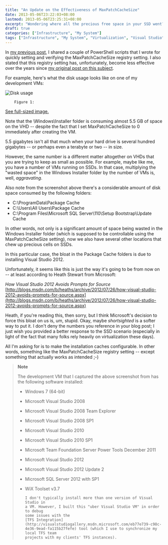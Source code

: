 ```yaml
---
title: "An Update on the Effectiveness of MaxPatchCacheSize"
date: 2013-05-06T23:22:03+08:00
lastmod: 2013-05-06T23:25:31+08:00
excerpt: "Wondering where all the precious free space in your SSD went? Well, here are a few possibilities."
draft: true
categories: ["Infrastructure", "My System"]
tags: ["Infrastructure", "My System", "Virtualization", "Visual Studio"]
---
```


In [my previous post](/blog/jjameson/2013/05/07/powershell-scripts-for-managing-maxpatchcachesize), I shared a couple of PowerShell scripts that I wrote for quickly setting and verifying the MaxPatchCacheSize registry setting. I also stated that this registry setting has, unfortunately, become less effective over the years since [my original post on this subject](/blog/jjameson/2010/04/30/save-significant-disk-space-by-setting-maxpatchcachesize-to-0).

For example, here's what the disk usage looks like on one of my development VMs:

![Disk usage](https://www.technologytoolbox.com/blog/images/www_technologytoolbox_com/blog/jjameson/8/r_Disk%20Usage%20-%20FOOBAR7%20-%20Baseline.png)

    	Figure 1: 

[See full-sized image.](/blog/images/www_technologytoolbox_com/blog/jjameson/8/o_Disk%20Usage%20-%20FOOBAR7%20-%20Baseline.png)

Note that the \Windows\Installer folder is consuming almost 5.5 GB of space on the VHD -- despite the fact that I set MaxPatchCacheSize to 0 immediately after creating the VM.

5.5 gigabytes isn't all that much when your hard drive is several hundred gigabytes -- or perhaps even a terabyte or two -- in size.

However, the same number is a different matter altogether on VHDs that you are trying to keep as small as possible. For example, maybe like me, you have a number of VMs running on SSDs. In that case, multiplying the "wasted space" in the Windows Installer folder by the number of VMs is, well, *aggravating*.

Also note from the screenshot above there's a considerable amount of disk space consumed by the following folders:

- C:\ProgramData\Package Cache
- C:\Users\All Users\Package Cache
- C:\Program Files\Microsoft SQL Server\110\Setup Bootstrap\Update
  Cache

In other words, not only is a significant amount of space being wasted in the Windows Installer folder (which is supposed to be controllable using the MaxPatchCacheSize setting), now we also have several other locations that chew up precious cells on SSDs.

In this particular case, the bloat in the Package Cache folders is due to installing Visual Studio 2012.

Unfortunately, it seems like this is just the way it's going to be from now on -- at least according to Heath Stewart from Microsoft:

<cite>How Visual Studio 2012 Avoids Prompts for Source</cite>
[http://blogs.msdn.com/b/heaths/archive/2012/07/26/how-visual-studio-2012-avoids-prompts-for-source.aspx](http://blogs.msdn.com/b/heaths/archive/2012/07/26/how-visual-studio-2012-avoids-prompts-for-source.aspx)

Heath, if you're reading this, then sorry, but I think Microsoft's decision to force this bloat on us is, um, stupid. Okay, maybe *shortsighted* is a softer way to put it. I don't deny the numbers you reference in your blog post; I just wish you provided a better response to the SSD scenario (especially in light of the fact that many folks rely heavily on virtualization these days).

All I'm asking for is to make the installation caches configurable. In other words, something like the MaxPatchCacheSize registry setting -- except something that actually works as intended ;-)

> **Note**
> 
> The development VM that I captured the above screenshot from has the
> following software installed:
> 
> - Windows 7 (64-bit)
> 
> - Microsoft Visual Studio 2008
> 
> - Microsoft Visual Studio 2008 Team Explorer
> 
> - Microsoft Visual Studio 2008 SP1
> 
> - Microsoft Visual Studio 2010
> 
> - Microsoft Visual Studio 2010 SP1
> 
> - Microsoft Team Foundation Server Power Tools December 2011
> 
> - Microsoft Visual Studio 2012
> 
> - Microsoft Visual Studio 2012 Update 2
> 
> - Microsoft SQL Server 2012 with SP1
> 
> - WiX Toolset v3.7
>   
>       I don't typically install more than one version of Visual Studio in 
>       a VM. However, I built this "uber Visual Studio VM" in order to debug 
>       some issues with the
>       [TFS Integration](http://visualstudiogallery.msdn.microsoft.com/eb77e739-c98c-4e36-9ead-fa115b27fefe) tool (which I use to synchronize my local TFS team 
>       projects with my clients' TFS instances).

